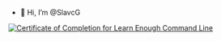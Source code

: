 - 👋 Hi, I’m @SlavcG

<!---
- 👀 I’m interested in ...
- 🌱 I’m currently learning ...
- 💞️ I’m looking to collaborate on ...
- 📫 How to reach me ...
--->

<a href="https://www.learnenough.com/certificates/cmrlj"><img src="https://www.learnenough.com/certificates/cmrlj/command-line-tutorial.svg" alt="Certificate of Completion for Learn Enough Command Line"></a>

<!---
SlavcG/SlavcG is a ✨ special ✨ repository because its `README.md` (this file) appears on your GitHub profile.
You can click the Preview link to take a look at your changes.
--->
